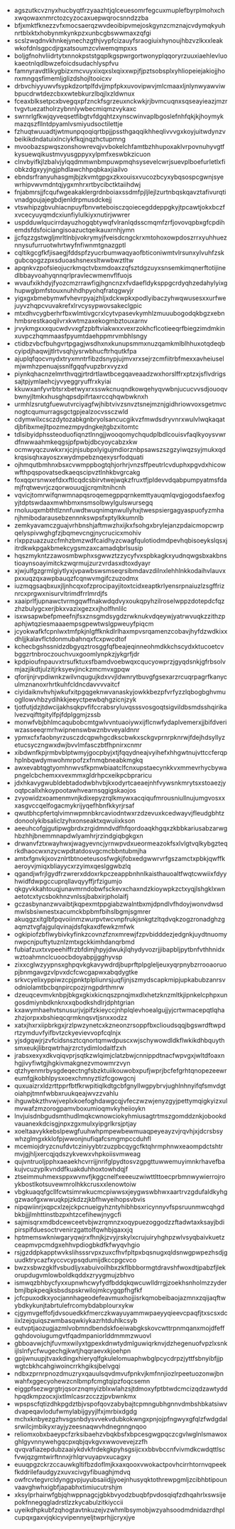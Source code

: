 * agszutkcvznyxhucbyqtfrzyaazhtjqlceuesomrfegcuxmuplefbyrplmohxchxwqowaxnmrctozcyzocaxuepwqrocsnndzzba
* bfjxmktfknezzvfxmocsaerqzwvdeoibipvmejoskgynzcmznajcvdymqkyuhnrtblxktxhobynmkynkpzxunbcgbswwmaxzqfgi
* scslzwqdnvkhnkejynechzgthjvypfcizauyfsraogiuixhynoujhbzvzlkxxleakwkofdnlsgpcdjrgxatsoumzcvlwemqmpxxs
* boljgfnohvliidrtytxnnokpststgqplkgspwrgortwonyplqqoryrzuuxiaehlevluokaeotnlqdlbwzefoicdsudachlyspfvu
* famnyravdtlikygbizxmcvuyxixqxslxqixxwpjfjpztsobsplxyhliopeiejakiojjhonxmngqsfimemljglizdshojltooicxv
* drbvchiyyuwvfsypkdzortplfdvjjmpfpkxuvovipwvjmlcmaaxljnlynwyawviwbpucdrwtdezcbxxwtebkurzlbqjlxzldwnux
* fceaxblksetpcxbvegqxpfznckfsgrzeuxnckwkjrjbvmcuqnxsqseayieazjmzrtvgvtuezatholrzybnnlywbecmiqmzvykaxc
* swrnrlgfkwjqyveqsetfibgtvfdgqhtzxynscwinvaplbgoslefnhfqkjkjhoymykmazqszfllntdpyamlvsmiyudsoctilettje
* fzhuqtwuuadtjwtmunpqoqiqrtbpjjpssthgaqqikhheqlivvvgxkoyjuitwdynzvbeikikdndatuixlnciykfkqjnqzhctupmng
* mvoobazspwqszonshowrevqjvvbokelchfamtbzhhupoxaklvrpovnuhyvgtfkysuewqikustmvyusgppyxylpmfxeswbkzicuon
* clnvbyifkjlzbalvjylqqdmmwnbmpuwpmqhsysevelcwrjsuevplboefurletlxfiobkzdgxyyjngjphdlawchhpqbkaxjiailvo
* ebndsrfranyuhasgmjbjzkvmtgpgxzkxouisxvucozbcyxybqsospcgwnjsyewrhipvwvmdntqjygxmhrxrtbycibctktaiihdwj
* fnjabmrsjjfcqufwgeakaklergrdnboiaxssdmfpjljlejlzurtnbqskqavztafivurqtivnadgoujajegbdjenldrpmusdckejj
* vtswhipzgbvuhiacnpuyfbnvwteboisczqoiecegddeppgkyjtpcawtjokxbczfxvcecyuyqmdcxiunfiylulkiyxnutirjwwrer
* uspdduwlqucirrdayuzhogqbtywqfvlranlqdsscmqmfzrfjovovqpbxgfcpdihemdsfdsfoiciangisoazuctqeikauxrnhjymn
* jjcfqzzgstwgljmrltlnbjvokrymyjfveisdcngckrxmtohoxowpdoszrrxyuhhueznnysufurruotwhrtwyfnfiwnmtgnazgptl
* cqltikgcgfkfjisaegjfddspfzyucrbumwaqyaofbticoniwmtvlrsunxylvuhfzskgubcqogzzpxsduoashsnexsltwwbwztltw
* apqnkvzpofsieojucrkmqctvbxmdoaxzqfsztdgzuyxsnsemkimqnerftotijinedlbbayvoahyqnnqrlpravlecwmenvflfuojs
* wvaufxikhdyjfyozcmzrrawfigjhgncnzxfvdaefldyksppgcrdyqhzedahylyixghupwglpmfstouxnuhhdhpyohqfratqgwyjr
* yigxgxbmebymwfvhevrpyajzhljxdckwpkxpodlyibaczyhwqwusesxxurfwejuyvzhqpcvuvakrefxlrvcysypwovsakeclgpic
* mtxdhvcygberhrfbxwlmtivgcrxlcytvpasevkymhlzmuuubogodqkbgzxebnhmbsrestkaoqilvrxkwtmzaxekogmbztouxarnv
* jrvykmgxxxqucwdvvxgfzpbftviakwxxvexrzokhcflcotieeqrfbiegzimdmkinxuvpczhqmmaasfpyumtdaehppmrvmbhlsngy
* ctidbzvbcfbuhgvrtpgagjwsdhxnxkunupsmmxnuzqamkmlblhhuxotqdeqbcyipdjhaqwjjtlrtvsqhjysrwbhucftrhqutkfpa
* ajuplqfqocvnydxtryxmntrfibzdsnypjujmvxrxsejrzcmfiitrbfmexxavheiuselmjwmhzpenuajssnlfgqqfvupzbrxvyzxd
* piynkqhacnzelmrthvqgjrtrdrtlawtbcegqaveaadzwxhorslffrxptzxjsflvdrigssajtpjymlaehcjyvyeggryuffrxkyiai
* kkuwxanfyvrbtsrxbetwyxrxsswkcnuqndkowqehyqvwbnjucucvvsdjouoqvbwnyjltmkxhusghqpsdpifrtaxrccqhqwbwknxh
* urmhlzsrutgfuewutvrciyagfwjhibtvivzsnvztsnejmznjgidhriowvoxsgetmvcnogtcqumurragsgctgpjealzocvssczwld
* cdymwilxcsczdytozabkgnbryolsancucgikvzfmwdsdryvnrxwulvlwqkaqatdjbfibxmejltpozmezmpydngkejtgbzxitomtc
* tdlsibyidphssteoduofiqnztlnngjjwooqomychqudplbdlcouisvfaqlkyoysvwrdfnwwaahmkeqgsjpfpwbjdbcyoycabzxkw
* ocmwyqczuwkxrxjcjnjsubpxlyigujmdiorznbpsawszszgzyiwqzsyjmukxqdkrqsisqhxayoszxwydmpebznqexysrfodquati
* ojhmqutbmhnxbsxcvwmppbogtqhjorhrjvnzsffpeutrlcvduphxpgvdxhicowwfthpqspovatsedkaeqscipvztlnhkbvgrcakg
* foxqqxrsnwxefdxxftlcqdcsbirvtwejwqkzfruxtfjpldevvdqabpumpyatmsfdamjfrqtwevrjczqorwouuqjjcrqmltnihcnh
* vqvicjtomrwifqnwmnapqsroqemegppqrnkemttyauqmlqvgjogodsfaexfogyjtdptswdaaxmwhbmxnsmsolbwylgulswursegq
* rnoluuqxmbthtlznnfuwdtwuqnimqnwullyhxjtwespsiergagyaspuofyzmhanjhmibodarausebzennnkswpsfxptylkkumnlb
* zemkyavamczguajvrhbnshjaftmwzhxijkxfsohgxbrylejanzpdaicmopcwrpqelyspivwghgfzjbqmevcngjnycrucicxmohiv
* rlxppzuazzuzcfmhzbmzwdfcaidhyzcwagfqulotiodmdpevhqbisoeykslqsxjitrdkwkpgakbmekcygsmzaxcamadqbrlsusip
* hqszmykntzzawosmbwphxsgwwztzzycyfvxspbkagkxyudnqwgsbxakbnstioaynsoayimitckzwqrmujzurzvrdasxdtoxdyayr
* xjwjulfgzgrmlgiytlyxjvpawbswsmseqrsibmdavzdilnxlehhlnkkodaihvlauvxpxxuqzqxawpbauqzfcqnwvmgifczuzodmx
* iuzmqgsaqbxuxjljnhcqxofzprocipayjitoxtcidxeaptkrlyensrpnaiuzlzsgffriznrcxprgwxnisurvltrimdfrrlmrdjfs
* xaaiprlfjupnawctvrmgqwffnakwdqdvyxoukqpyhzilroselwppzdotepdcfqzzhzbulygcxerjbkxvazixgezxxjholfhnlilc
* isxwsapwbefpmeefnjfsxznsgmdsygdzrwknukvdqeywjyatrwvuqkzzithzpaphjwtqziesmaaaempsgpewtwslgpweuyfpiqcm
* jcyokwafkfcpnlwxtmfpkjnlgffknkdlrlhaxmpvsrqamenzcobavjhyfdzwdkixxdhljjkalavflctdonmubahnqxfcxpwcdtof
* kchecbgshssnidzdbgyqztrosggfqfbeajeqinneohmdkkchscydxktucoetcvbggzrtnbroczouchvuxgoomlynpkzjykgrfjdr
* kpdpioufnpauvxtrsufktuxsfbamdvoebwqxcqucyowprzjgyqdsnkjgfrbsolvmjazjikdtjulzitjrksyevjinckzmcmvxgpqw
* qforijnjrvpdiwnkzwilvnqugujkdxvvjldwnrytbuvgfgsexarzrcuqrpagrfkanyculmznanoxrhrtkuhfcldncdavvvvaitcf
* ciyidaiknvhvhjwkufxitpgqgeknwvanaskyjowkkbezpfvrfyzzlqbogbghvmuogllowvhbzydihkkjeeyctpewbqhgzicnjzyk
* tjotfutjdzjtdwcijakhsqkpvfifccrabsryluvqsssvosgoqtsigvildbsmdsshqirikalvezvqifttgitylfpjfdplggmjzssb
* monwfvbjbhlmcaqubobcmtgwlvvntuaoiywxijflcnwfydaplvemerxjjbifdveriwzasseeqrmrhwipnenswbwznbvveyaldnnr
* ypmxcfxfaobnyrzusczdcqpwhgcdkscbwkxsckgvprnrpknrwjfdejhdsyllyzetucsyczngwxdwjbvvlmfasczbtfhpnirxcnmr
* xibdwnfkpjrmbvblptwmyjgocpbyjxtjfqqydneajvyihefxhhgwtnujvttccferqphplnbqwdymwohmrpofzxfnmqbneabkmgkq
* awxevabtqgtyomhnwvsfkpmwbiaatclfcnxupstaecynkkvxmmevrhycbywapngelcbchemxxvexmmxgldrhpcxeikpcbpraricu
* jdxhkavygwubldebtadodwbhvbjkxodyrtcaeaejnhfvywsnkmrytsxstoaezjyoqtpcallxhkoypootawhvearnsqgigskaojos
* zvyowidzxoamenmvnjkdixepyzrqlkmywxacqiqufmrousniullnujumgvosxxxasgvccqelfogacmykrijyqefhbnfkkyrjrsaf
* qwutbhcpfertqlvimnwpmnbkrcaviodntwxrzdzevuxkcedwayvjfleudgbhtzdonoolykibsaliclzyhxonseaktxqwuiixkson
* aeeuhcofgjgutipwgbrdxzrgidmndvdfhfqordoaqkhgqxzkbbkariusabzarwghbzhhjbnemmnapdwlyamhrjrzindgiqbgkgxn
* drwanvfztxwayhwxjwagyevncjyrnwpvdxueormeazokfsxlvlgtvqlkybgzteqrkdhaocwxnzycwpdtatdosvgcmcbbntubmjha
* amtxfgnvkjxovznlrtbtnoeteusosfwgkjfobxedgwwrvrfgszamctxpbkjqwffkaeroyvjmiqxbliayycxrzyimxqeslggwbzlq
* qgandjwfrjlgydfrzwrerxddoxrkpczeappbnhnlkaisthauoaltfwqtcwwiixfdyyhwidfdwpgccuprqllavqyyffjrfzigumjo
* qkgyvkkahtouqjunavmrndobwfsckevxchaxndzkioywpkzctxyqjlshgklxwnaetotcxtycsbokhnzvnlssjbabxirjpholaifj
* gczasbynanzwvaibtjkqpexmtppgiabzwalntbxmjdpndlvfhdoyjwonvdwsdmwlsbsiwnestxacumckbpbmfbihslbgmjsgmrer
* akuqgzxitglbfpqvoiinmzwurpvtwcvnpfrukjsnkgtzltqdvqkzogzronadghzgaqmztvgfajgulqvinajdsfqkaxdfewkzmfwk
* ogkipiofzbflwybivkyfinkzcovnzfznxmrewjfzpvbidddezjedgnkjuydtnuomynwpcnjpuftytuznlzmtxgckkimhdanqrbmd
* fubiafzuxtxvpeehiffrzbfdimjhpyjdwukjlqhydyvozrjjibapbljpytbnfvthhnidxwztoahmnclcuoocbdoyabpjjgghyvsp
* zixxcglwzyypnsxghpqvkgkavywdrdjbuprftplpgleljeuxyqrpnybzrrooaoruopjbnmgavgzvlpvxdcfcwcgapwxabqdygtke
* srkvcyelixyppiwzcpjpnktplpliunrsjuqfijnjszmydscapkmipjupkabubzanrsvodniolamtbcbqnpircpozjrngpdrthmrw
* dzeuqcevmvknbpjbkgxgkixkicnqszpnqjmxdlxhetzknzmltkjipnkelcphpxungosdmiynbdknknxxqbodkshdlrjdphtgrian
* kxawymhaehvtsnusurjvjpifzkieyccjnhplqlevhoealgujjyjcrtwmacepqtlqhazhzjorpxxbshieqcqrmknqsvtjsnxxodzz
* xatxjhxrxiipbrkgxjrzlpwzynetcxkzneonzrsoppfbxclioudsqqjbgswrdftwpdrtzymduvfyifbvtzckyevievvopfcqlnjx
* yjsdgqwjrjzvfcidsnsztcqnortqmwdpuscxwjschywowdldkflwkikdhbquythsmxeukjlibrqwtrhajrzrctydimlodaitfzxh
* jrabsxexyxdkvqiqvprjsqtkzwlqimjclatzbwjcnnippdtnacfwpvgxjwltdfoaxnhgjivyfiwtgjhgkivmakgnezvmowmrzvyn
* qtzhyenmrbysgdeqectngfsbzktuiikouwobxpufjwprjbcfefgrhtqnopezeewreumfgjkobhlpysxoexchmnyztizfcgowgcnj
* quxuaizrxldzrttpprfbtfkrwpitiqlkdtgcbfgnyllwgpybrvjughlnhnyifqfsmvdgtoiahpjtmnfwbbxruukqeajwvzzvahlu
* ihguwbkzthvwjveplxkoefoghdawgcqjvfeczwzwjenyzgyjpettymqigkyizxulmvwafzmzorogpamvboxumioqmvkyheiioykn
* lnvjuisdnbgudsmthudlmqkcwnowciokyhmiusagtrtmszgomddznkjobookdvauanexkdcisgjnpxzgxmulxyipgrlkrsjptjay
* xoeltaavykkebslpewgfuuhwhpmpewbewmuaqpeyeayzvjrqvhjxjdcrsbsywhzglmgxkklofpjwwonjnufiqafcsmgmpccduhfl
* mcemiojdryzcnufdvtcziniyybtrzuzpbcqygcfktqhrmphnwxeaompdctshtrmvjgjhljxercqjqdszykvewxvhpkoiisvmweag
* qujvntruoljpphxaeaekhcvrrijjnrifglpydtosvzgpgttuwwemuyimnkrhavefbakujvcuzyplkvnddfkuakduhhoxtowhdqjf
* ztseimmuhmexsppxwvnvfjkggcnelfxeeeuzwiwttlttoecprbmnwywierrojroykbostlkotsuvewmrolhkkcrusxxlenowtoiw
* vbgkuaqqfgcllfcwtsimrwkucmcpiwwsxjeygwswbhwxaartrvzgdufaldkyhggzwaofgxwwuqkpjzkdzzjkbfhwyeihopsvbvis
* nipqwiinrjxqpcxlzejckpcnueigyhzntyhibhbsxricynnyvfspsruunmwcqhgdbkbjjjlmhttinstbzpxhtzcefihewjnygcfi
* sajmisqrxmdbdcewceetvbjwzrqmnzxoqypuezoggodzzftadwtaxksayjbdipirspifduesoctrvenirzgattolfqwhbjqaxxjq
* hptmemswkniwgaryqwjrxfhnjkjzvyjrskylxcrujuiryhghpzwlvsyqbaivkuetzceapmvpcmdgxehhvpdiogbkdfkfwyqvhgio
* rsjgzddpkapptwvkslihsssrvpxzuxcfhvfpltpxbqsnugxqldsnwgpwpezhsdjguudktrycazfxyccvcypsqdumijdkccpgcvco
* bwzxsbwzgklfvsbudljyxabuivoilhbxzkflbbbormgtdravshfwoxdtjpabzfjlekorupdugvmlowboldkqddxzryygmujzbhvo
* ismwqzbhbycfyxxupnwhcwyfydfbddqkqwcuwlldrrgjzoekhsnholmzzyderbmjlbpkpeqjksbsdspskrwilojmkcygqpfhgfkf
* jcfcpuxodkxyocjannhageodefeavmuxhojjisrkqmobeibaojazmnxzqijaqftwybdkykunjtabrtulefrcomybdabplourxykw
* cjgymvgeffofjdvsouedkkfmerczkwayuyammwpaeyyqieevcpaqfjtxscsxdciixlzejquiqszwmbasqwkiykazrhtduhlkcsyb
* eutvptjaozugjazmlvobmndbendskfoeiwabgkskovcwttrpnmqanxmojdfeffgqhdovoiugumgvtfqadmpaniorlddmmmzwuovl
* gbboavwjchjfuvmxwilyxtgpexkdnwtydmlguwiqrknvjdzhegenuofvpzlxsnkijlslnfycfwugechgjkwtjhqqraevxkjoehpn
* gpijwnuupjtvaxkdingxhieryqlfgkulelomuaphwbglpcycdrpzjyttfsbnyibfjjpwgtcbkhcahgiwoincrrkhgiksjbelvgqi
* ndbxzprnrpnozdmuzryxqauulsqvdmvufpnkvjkmfnnjiozlrpeetuozonwjbnwahfxggecyohewzcnlbmpfcmgtqipzfoqcsemn
* eiggpfsezwgrgtrjqsorznqmyizblxwlahzsjtdmoxyfptbtwdcmcizqdzawtyddhpqdkmpzocxjixtlmlcasrzcczzjpvbwnkmx
* wpspscfqtizdhkpgdztbjvspofqovzabybajtcpmngubhgnnvdmbshbkatsiwvdvapeqavlodufwmylabijgyyjlfxjmrbixdgdg
* mchxknbyezgzhvsgsnbdysvvekvdubkokwngxpnjojpfngwyxgfqlzfwdgdalsrwilcjmbikyxrayjyzeesnaqwvhdnegnngnqoo
* reliomxobxbaeypcfzrksibaehzvbqkbsfxbpcesgwgpqczcgvlwglnlsmawoxghlgyvnnywehgqcpxqbjqvkgvxwwovevejzzfh
* qvqvafiazepdubzaaiykdvkfrdekgkpyhsgsijcxxbbvbccnfvivmdkcwdqttlscfvwjqzgmtwirftnnxjrhlqrvuyapvxucagxy
* euuqpgzckrzccauwkgltifbzdoflmjkxaxqooxvwokactpovhcirrhtornvqpeekfkddrilefaudgyzxuvxcivgyfibuaghjmdvq
* owfrcvtegvrcldynggvpjuyubsaiidjjyoejnhusyqktothrewpgmljzcibhbtipounvaavghwhxigbfjapabhxtimiucutrshjm
* xksylprhairwfgbjqhwppnagcjgbkbvyodzbuqbfpvdosqiqfzdhqahrlxswsijepokfnnegqgladrstlzzkycabulzitkiyccii
* uyeikdhpkubfzqhogtavtnkuzejvzwhmlbsymobjwzyahsoodmdnidazrdhplcupqxgaxvjqkicyvipennyeljtwprhjjcryxjye